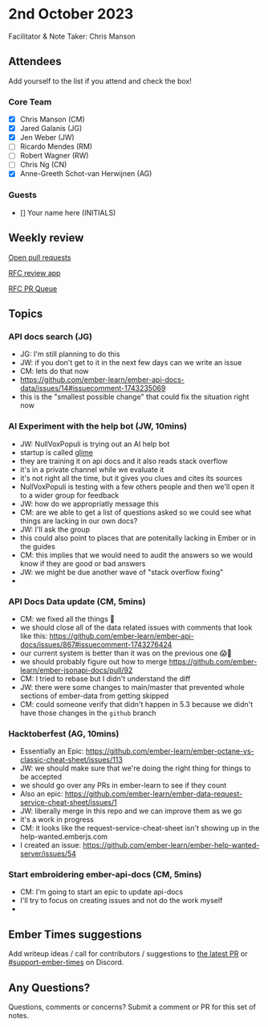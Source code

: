 # 2nd October 2023

Facilitator & Note Taker: Chris Manson

## Attendees

Add yourself to the list if you attend and check the box!

### Core Team

- [x] Chris Manson (CM)
- [x] Jared Galanis (JG)
- [x] Jen Weber (JW)
- [ ] Ricardo Mendes (RM)
- [ ] Robert Wagner (RW)
- [ ] Chris Ng (CN)
- [x] Anne-Greeth Schot-van Herwijnen (AG)

### Guests

- [] Your name here (INITIALS)

## Weekly review

[Open pull requests](https://help-wanted.emberjs.com/pull-requests)

[RFC review app](https://rfcs.emberjs.com/)

[RFC PR Queue](https://github.com/emberjs/rfcs/pulls)

## Topics

### API docs search (JG) 

- JG: I'm still planning to do this
- JW: if you don't get to it in the next few days can we write an issue
- CM: lets do that now
- https://github.com/ember-learn/ember-api-docs-data/issues/14#issuecomment-1743235069
- this is the "smallest possible change" that could fix the situation right now


### AI Experiment with the help bot (JW, 10mins)

- JW: NullVoxPopuli is trying out an AI help bot
- startup is called [glime](https://glimelab.ai/)
- they are training it on api docs and it also reads stack overflow
- it's in a private channel while we evaluate it
- it's not right all the time, but it gives you clues and cites its sources
- NullVoxPopuli is testing with a few others people and then we'll open it to a wider group for feedback
- JW: how do we appropriatly message this
- CM: are we able to get a list of questions asked so we could see what things are lacking in our own docs?
- JW: I'll ask the group
- this could also point to places that are potenitally lacking in Ember or in the guides
- CM: this implies that we would need to audit the answers so we would know if they are good or bad answers
- JW: we might be due another wave of "stack overflow fixing" 
- 

### API Docs Data update (CM, 5mins)

- CM: we fixed all the things 🎉
- we should close all of the data related issues with comments that look like this: https://github.com/ember-learn/ember-api-docs/issues/867#issuecomment-1743276424
- our current system is better than it was on the previous one 😱🎉
- we should probably figure out how to merge https://github.com/ember-learn/ember-jsonapi-docs/pull/92
- CM: I tried to rebase but I didn't understand the diff
- JW: there were some changes to main/master that prevented whole sections of ember-data from getting skipped
- CM: could someone verify that didn't happen in 5.3 because we didn't have those changes in the `github` branch

### Hacktoberfest (AG, 10mins)

- Essentially an Epic: https://github.com/ember-learn/ember-octane-vs-classic-cheat-sheet/issues/113
- JW: we should make sure that we're doing the right thing for things to be accepted
- we should go over any PRs in ember-learn to see if they count
- Also an epic: https://github.com/ember-learn/ember-data-request-service-cheat-sheet/issues/1
- JW: liberally merge in this repo and we can improve them as we go
- it's a work in progress
- CM: it looks like the request-service-cheat-sheet isn't showing up in the help-wanted.emberjs.com
- I created an issue: https://github.com/ember-learn/ember-help-wanted-server/issues/54

### Start embroidering ember-api-docs (CM, 5mins)

- CM: I'm going to start an epic to update api-docs
- I'll try to focus on creating issues and not do the work myself
- 

<!-- If you would like to add a topic to the agenda please add a suggestion to the PR using the following format: -->
<!-- ### Your topic (INITIALS, expected duration in minutes) -->

## Ember Times suggestions

Add writeup ideas / call for contributors / suggestions to [the latest PR](https://github.com/ember-learn/ember-blog/pulls?q=is%3Aopen+is%3Apr+label%3A%22%F0%9F%97%9E+embertimes%22%20or%20#support-ember-times) or [#support-ember-times](https://discordapp.com/channels/480462759797063690/485450546887786506) on Discord.

## Any Questions?

Questions, comments or concerns? Submit a comment or PR for this set of notes.
